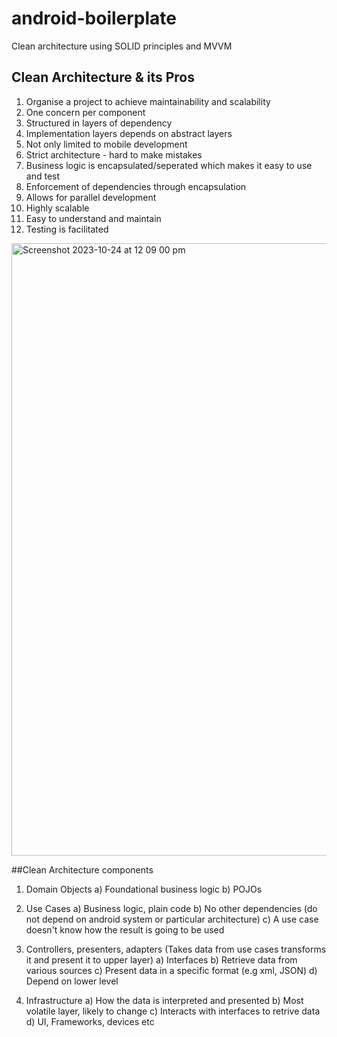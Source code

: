 # android-boilerplate
Clean architecture using SOLID principles and MVVM

## Clean Architecture & its Pros
1) Organise a project to achieve maintainability and scalability
2) One concern per component
3) Structured in layers of dependency
4) Implementation layers depends on abstract layers
5) Not only limited to mobile development
6) Strict architecture - hard to make mistakes
7) Business logic is encapsulated/seperated which makes it easy to use and test
8) Enforcement of dependencies through encapsulation
9) Allows for parallel development
10) Highly scalable
11) Easy to understand and maintain
12) Testing is facilitated
   
<img width="980" alt="Screenshot 2023-10-24 at 12 09 00 pm" src="https://github.com/nirvikBasnet/android-boilerplate/assets/46699486/0a8e7209-6319-490f-958c-980c26a3f4f4">

##Clean Architecture components

1) Domain Objects
    a) Foundational business logic
    b) POJOs

2) Use Cases
     a) Business logic, plain code 
     b) No other dependencies (do not depend on android system or particular architecture)
     c) A use case doesn't know how the result is going to be used

3) Controllers, presenters, adapters (Takes data from use cases transforms it and present it to upper layer) 
     a) Interfaces
     b) Retrieve data from various sources
     c) Present data in a specific format (e.g xml, JSON)
     d) Depend on lower level

4) Infrastructure
    a) How the data is interpreted and presented
    b) Most volatile layer, likely to change
    c) Interacts with interfaces to retrive data
    d) UI, Frameworks, devices etc
